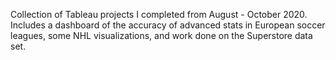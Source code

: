 Collection of Tableau projects I completed from August - October 2020.
Includes a dashboard of the accuracy of advanced stats in European soccer leagues, some NHL visualizations, and work done on the Superstore data set.
